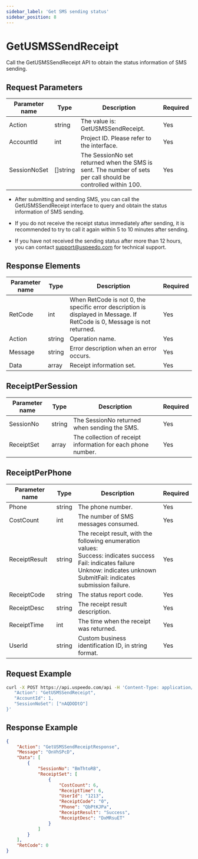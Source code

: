 ```yaml
---
sidebar_label: 'Get SMS sending status'
sidebar_position: 8
---
```

# GetUSMSSendReceipt

Call the GetUSMSSendReceipt API to obtain the status information of SMS sending.

## Request Parameters

|Parameter name| Type |Description|Required|
|---|---|---|---|
|Action| string | The value is: GetUSMSSendReceipt. |Yes|
|AccountId | int | Project ID. Please refer to the  interface. | Yes |
|SessionNoSet| []string | The SessionNo set returned when the SMS is sent. The number of sets per call should be controlled within 100.|Yes|

- After submitting and sending SMS, you can call the GetUSMSSendReceipt interface to query and obtain the status information of SMS sending.

- If you do not receive the receipt status immediately after sending, it is recommended to try to call it again within 5 to 10 minutes after sending.

- If you have not received the sending status after more than 12 hours, you can contact support@uspeedo.com for technical support.

## Response Elements

|Parameter name|Type|Description|Required|
|---|---|---|---|
|RetCode|int|When RetCode is not 0, the specific error description is displayed in Message. If RetCode is 0, Message is not returned.|Yes|
|Action|string|Operation name.|Yes|
|Message|string|Error description when an error occurs.|Yes|
|Data|array|Receipt information set.|Yes|

## ReceiptPerSession

|Parameter name|Type|Description|Required|
|---|---|---|---|
|SessionNo|string|The SessionNo returned when sending the SMS.|Yes|
|ReceiptSet|array|The collection of receipt information for each phone number.|Yes|

## ReceiptPerPhone

|Parameter name|Type|Description|Required|
|---|---|---|---|
|Phone|string|The phone number.|Yes|
|CostCount|int|The number of SMS messages consumed.|Yes|
|ReceiptResult|string|The receipt result, with the following enumeration values:<br/>Success: indicates success<br/>Fail: indicates failure<br/>Unknow: indicates unknown<br/>SubmitFail: indicates submission failure.|Yes|
|ReceiptCode|string|The status report code.|Yes|
|ReceiptDesc|string|The receipt result description.|Yes|
|ReceiptTime|int|The time when the receipt was returned.|Yes|
|UserId|string|Custom business identification ID, in string format.|Yes|

## Request Example

```bash
curl -X POST https://api.uspeedo.com/api -H 'Content-Type: application/json' -d '{
   "Action": "GetUSMSSendReceipt",
   "AccountId": 1,
   "SessionNoSet": ["nAQDODtO"]
}'
```

## Response Example

```json
{
    "Action": "GetUSMSSendReceiptResponse", 
    "Message": "OnVhSPcD", 
    "Data": [
        {
            "SessionNo": "BmThtoRB", 
            "ReceiptSet": [
                {
                    "CostCount": 6, 
                    "ReceiptTime": 6, 
                    "UserId": "1213", 
                    "ReceiptCode": "0", 
                    "Phone": "QbPtKJPa", 
                    "ReceiptResult": "Success", 
                    "ReceiptDesc": "DxMRsuET"
                }
            ]
        }
    ], 
    "RetCode": 0
}
```